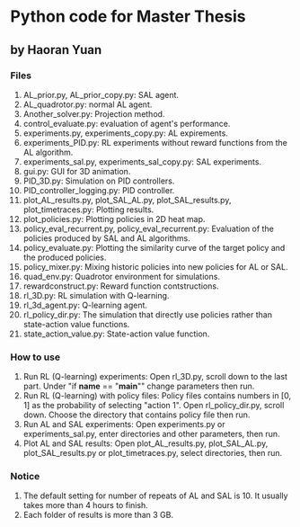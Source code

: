 # Python code for Master Thesis
## by Haoran Yuan

### Files
1. AL_prior.py, AL_prior_copy.py: SAL agent.
2. AL_quadrotor.py: normal AL agent.
3. Another_solver.py: Projection method.
4. control_evaluate.py: evaluation of agent's performance.
5. experiments.py, experiments_copy.py: AL expirements.
6. experiments_PID.py: RL experiments without reward functions from the AL algorithm.
7. experiments_sal.py, experiments_sal_copy.py: SAL experiments.
8. gui.py: GUI for 3D animation.
9. PID_3D.py: Simulation on PID controllers.
10. PID_controller_logging.py: PID controller.
11. plot_AL_results.py, plot_SAL_AL.py, plot_SAL_results.py, plot_timetraces.py: Plotting results.
12. plot_policies.py: Plotting policies in 2D heat map.
13. policy_eval_recurrent.py, policy_eval_recurrent.py: Evaluation of the policies produced by SAL and AL algorithms.
14. policy_evaluate.py: Plotting the similarity curve of the target policy and the produced policies.
15. policy_mixer.py: Mixing historic policies into new policies for AL or SAL.
16. quad_env.py: Quadrotor environment for simulations.
17. rewardconstruct.py: Reward function contstructions.
18. rl_3D.py: RL simulation with Q-learning.
19. rl_3d_agent.py: Q-learning agent.
20. rl_policy_dir.py: The simulation that directly use policies rather than state-action value functions.
21. state_action_value.py: State-action value function.

### How to use
1. Run RL (Q-learning) experiments: Open rl_3D.py, scroll down to the last part. Under "if __name__ == "__main__"" change parameters then run.
2. Run RL (Q-learning) with policy files: Policy files contains numbers in [0, 1] as the probability of selecting "action 1". Open rl_policy_dir.py, scroll down.
Choose the directory that contains policy file then run.
3. Run AL and SAL experiments: Open experiments.py or experiments_sal.py, enter directories and other parameters, then run.
4. Plot AL and SAL results: Open plot_AL_results.py, plot_SAL_AL.py, plot_SAL_results.py or plot_timetraces.py, select directories, then run.

### Notice
1. The default setting for number of repeats of AL and SAL is 10. It usually takes more than 4 hours to finish.
2. Each folder of results is more than 3 GB.
